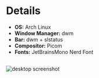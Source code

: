 # Details
- **OS:** Arch Linux
- **Window Manager:** dwm
- **Bar:** dwm + slstatus
- **Compositor:** Picom
- **Fonts:** JetBrainsMono Nerd Font

##
![desktop screenshot]('https://ibb.co/SVw5YvH')
